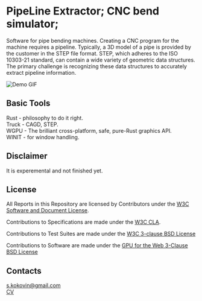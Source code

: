 # PipeLine Extractor; CNC bend simulator;

Software for pipe bending machines. Creating a CNC program for the machine requires a pipeline. Typically, a 3D model of a pipe is provided by the customer in the STEP file format. STEP, which adheres to the ISO 10303-21 standard, can contain a wide variety of geometric data structures. The primary challenge is recognizing these data structures to accurately extract pipeline information.

![Demo GIF](https://github.com/skokovin/freetubepc/blob/3b6a56515852d859082e167e77f0aa98fd9a6474/src/files/bend.gif?raw=true)

## Basic Tools

Rust - philosophy to do it right. </br>
Truck - CAGD, STEP. </br>
WGPU - The brilliant cross-platform, safe, pure-Rust graphics API.</br>
WINIT - for window handling.</br>


## Disclaimer

It is experemental and not finished yet.

## License

All Reports in this Repository are licensed by Contributors
under the
[W3C Software and Document License](http://www.w3.org/Consortium/Legal/2015/copyright-software-and-document).

Contributions to Specifications are made under the
[W3C CLA](https://www.w3.org/community/about/agreements/cla/).

Contributions to Test Suites are made under the
[W3C 3-clause BSD License](https://www.w3.org/Consortium/Legal/2008/03-bsd-license.html)

Contributions to Software are made under the
[GPU for the Web 3-Clause BSD License](https://github.com/gpuweb/admin/blob/master/SourceCodeLicense/LICENSE.txt)


## Contacts

s.kokovin@gmail.com</br>
[CV](https://skokovin.github.io/)
